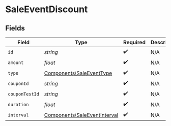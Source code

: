 # SaleEventDiscount


## Fields

| Field                                                                        | Type                                                                         | Required                                                                     | Description                                                                  |
| ---------------------------------------------------------------------------- | ---------------------------------------------------------------------------- | ---------------------------------------------------------------------------- | ---------------------------------------------------------------------------- |
| `id`                                                                         | *string*                                                                     | :heavy_check_mark:                                                           | N/A                                                                          |
| `amount`                                                                     | *float*                                                                      | :heavy_check_mark:                                                           | N/A                                                                          |
| `type`                                                                       | [Components\SaleEventType](../../Models/Components/SaleEventType.md)         | :heavy_check_mark:                                                           | N/A                                                                          |
| `couponId`                                                                   | *string*                                                                     | :heavy_check_mark:                                                           | N/A                                                                          |
| `couponTestId`                                                               | *string*                                                                     | :heavy_check_mark:                                                           | N/A                                                                          |
| `duration`                                                                   | *float*                                                                      | :heavy_check_mark:                                                           | N/A                                                                          |
| `interval`                                                                   | [Components\SaleEventInterval](../../Models/Components/SaleEventInterval.md) | :heavy_check_mark:                                                           | N/A                                                                          |